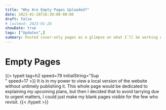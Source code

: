 ```yaml
---
title: "Why Are Empty Pages Uploaded?"
date: 2023-01-28T16:39:00-08:00
draft: false
# lastmod: 2023-01-28
showDate: true
tags: ["Updates",]
summary: Posted cover-only pages as a glimpse on what I'll be working on, articles of any topic may possibly surface.
---
```

# Empty Pages

<div class="w-3/4 overflow-x-auto text-left">
  <div class="whitespace-pre">
{{< typeit 
  tag=h2
  speed=79
  initialString="Sup<br>"
  speed=17
>}}
It is in my power to view a local version of the website without untimely publishing it. 
This whole page would be dedicated to explaining my upcoming plans, but then I decided that to avoid tarrying due to urgent matters, I could just make my blank pages visible for the few who revisit.
{{< /typeit >}}</div>
  </div>

